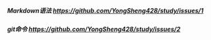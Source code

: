 ##### Markdown语法  https://github.com/YongSheng428/study/issues/1
##### git命令  https://github.com/YongSheng428/study/issues/2
